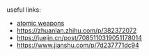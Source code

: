 ###

useful links:
- [atomic weapons](https://www.youtube.com/watch?v=A8eCGOqgvH4)
- https://zhuanlan.zhihu.com/p/382372072
- https://juejin.cn/post/7085110319051178014
- https://www.jianshu.com/p/7d237771dc94
